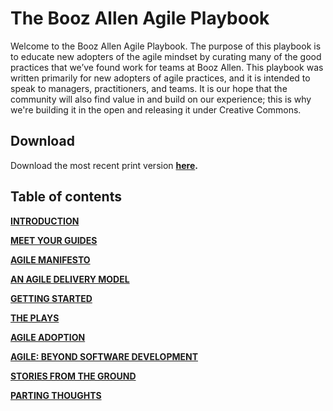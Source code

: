 ﻿# The Booz Allen Agile Playbook

Welcome to the Booz Allen Agile Playbook. The purpose of this playbook is to educate new adopters of the agile mindset by curating many of the good practices that we’ve found work for teams at Booz Allen. This playbook was written primarily for new adopters of agile practices, and it is intended to speak to managers, practitioners, and teams.  It is our hope that the community will also find value in and build on our experience; this is why we're building it in the open and releasing it under Creative Commons.

## Download

Download the most recent print version **[here](https://github.com/booz-allen-hamilton/agile-playbook/raw/master/pdf/08.031.17_Agile_Playbook_2.1_12.pdf).**

## Table of contents

**[INTRODUCTION](https://github.com/booz-allen-hamilton/agile-playbook/blob/master/Introduction.md)**

**[MEET YOUR GUIDES](https://github.com/booz-allen-hamilton/agile-playbook/blob/master/MeetYourGuides.md)**

**[AGILE MANIFESTO](https://github.com/booz-allen-hamilton/agile-playbook/blob/master/AgileManifesto.md)**

**[AN AGILE DELIVERY MODEL](https://github.com/booz-allen-hamilton/agile-playbook/blob/master/AnAgileDeliveryModel.md)**

**[GETTING STARTED](https://github.com/booz-allen-hamilton/agile-playbook/blob/master/GettingStarted_Graphic.md)**

**[THE PLAYS](https://github.com/booz-allen-hamilton/agile-playbook/tree/master/plays)**

**[AGILE ADOPTION](https://github.com/booz-allen-hamilton/agile-playbook/blob/master/AgileAdoption.md)**

**[AGILE: BEYOND SOFTWARE DEVELOPMENT](https://github.com/booz-allen-hamilton/agile-playbook/blob/master/AgileBeyondSoftware.md)**

**[STORIES FROM THE GROUND](https://github.com/booz-allen-hamilton/agile-playbook/tree/master/stories)**

**[PARTING THOUGHTS](https://github.com/booz-allen-hamilton/agile-playbook/blob/master/Conclusion.md)**



